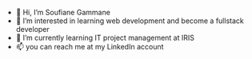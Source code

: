 - 👋 Hi, I’m Soufiane Gammane
- 👀 I’m interested in learning web development and become a fullstack developer 
- 🌱 I’m currently learning IT project management at IRIS
- 📫 you can reach me at my LinkedIn account <GAMMANE SOUFIANE />

<!---
sofano/sofano is a ✨ special ✨ repository because its `README.md` (this file) appears on your GitHub profile.
You can click the Preview link to take a look at your changes.
--->
